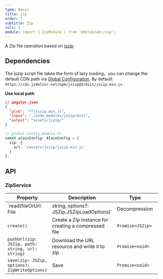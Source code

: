 ```yaml
---
type: Basic
title: zip
order: 7
subtitle: Zip
cols: 1
module: import { ZipModule } from '@delon/abc/zip';
---
```


A Zip file operation based on [jszip](http://stuk.github.io/jszip/).

## Dependencies

The jszip script file takes the form of lazy loading，you can change the default CDN path via [Global Configuration](/docs/global-config). By default: `https://cdn.jsdelivr.net/npm/jszip@3/dist/jszip.min.js`.

**Use local path**

```json
// angular.json
{
  "glob": "**/jszip.min.js",
  "input": "./node_modules/jszip/dist",
  "output": "assets/jszip/"
}
```

```ts
// global-config.module.ts
const alainConfig: AlainConfig = {
  zip: {
    url: '/assets/jszip/jszip.min.js'
  }
};
```

## API

### ZipService

Property | Description | Type | Default
----|------|-----|------
`read(fileOrUrl: File | string, options?: JSZip.JSZipLoadOptions)` | Decompression  | `Promise<JSZip>` | -
`create()` | Create a Zip instance for creating a compressed file  | `Promise<JSZip>` | -
`pushUrl(zip: JSZip, path: string, url: string)` | Download the URL resource and write it to zip  | `Promise<void>` | -
`save(zip: JSZip, options?: ZipWriteOptions)` | Save  | `Promise<void>` | -
